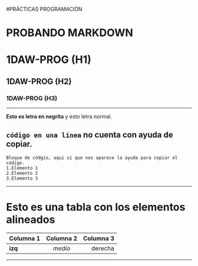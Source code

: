 #PRÁCTICAS PROGRAMACIÓN

# PROBANDO MARKDOWN

# 1DAW-PROG (H1)
## 1DAW-PROG (H2)
### 1DAW-PROG (H3)
---
**Esto es letra en negrita** y esto letra normal.

`código en una línea` no cuenta con ayuda de copiar.
---
```
Bloque de códgio, aqui si que nos aparece la ayuda para copiar el código.
1.Elemento 1
2.Elemento 2
3.Elemento 3
```
---
# Esto es una tabla con los elementos alineados
| Columna 1|Columna 2|Columna 3|
|:------|:------:|-----:|
|**izq**|*medio*|derecha|

---

